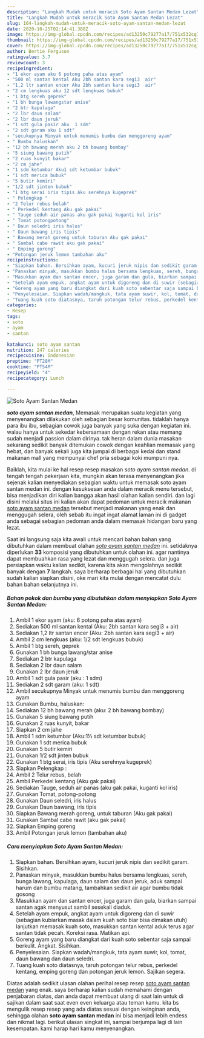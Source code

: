 ```yaml
---
description: "Langkah Mudah untuk meracik Soto Ayam Santan Medan Lezat"
title: "Langkah Mudah untuk meracik Soto Ayam Santan Medan Lezat"
slug: 164-langkah-mudah-untuk-meracik-soto-ayam-santan-medan-lezat
date: 2020-10-25T02:14:41.388Z
image: https://img-global.cpcdn.com/recipes/ad13250c79277a17/751x532cq70/soto-ayam-santan-medan-foto-resep-utama.jpg
thumbnail: https://img-global.cpcdn.com/recipes/ad13250c79277a17/751x532cq70/soto-ayam-santan-medan-foto-resep-utama.jpg
cover: https://img-global.cpcdn.com/recipes/ad13250c79277a17/751x532cq70/soto-ayam-santan-medan-foto-resep-utama.jpg
author: Bertie Ferguson
ratingvalue: 3.7
reviewcount: 3
recipeingredient:
- "1 ekor ayam aku 6 potong paha atas ayam"
- "500 ml santan kental Aku 2bh santan kara segi3  air"
- "1,2 ltr santan encer Aku 2bh santan kara segi3  air"
- "2 cm lengkuas aku 12 sdt lengkuas bubuk"
- "1 btg sereh geprek"
- "1 bh bunga lawangstar anise"
- "2 btr kapulaga"
- "2 lbr daun salam"
- "2 lbr daun jeruk"
- "1 sdt gula pasir aku  1 sdm"
- "2 sdt garam aku 1 sdt"
- "secukupnya Minyak untuk menumis bumbu dan menggoreng ayam"
- " Bumbu haluskan"
- "12 bh bawang merah aku 2 bh bawang bombay"
- "5 siung bawang putih"
- "2 ruas kunyit bakar"
- "2 cm jahe"
- "1 sdm ketumbar Aku1 sdt ketumbar bubuk"
- "1 sdt merica bubuk"
- "5 butir kemiri"
- "1/2 sdt jinten bubuk"
- "1 btg serai iris tipis Aku serehnya kugeprek"
- " Pelengkap "
- "2 Telur rebus belah"
- " Perkedel kentang Aku gak pakai"
- " Tauge seduh air panas aku gak pakai kuganti kol iris"
- " Tomat potongpotong"
- " Daun seledri iris halus"
- " Daun bawang iris tipis"
- " Bawang merah goreng untuk taburan Aku gak pakai"
- " Sambal cabe rawit aku gak pakai"
- " Emping goreng"
- "Potongan jeruk lemon tambahan aku"
recipeinstructions:
- "Siapkan bahan. Bersihkan ayam, kucuri jeruk nipis dan sedikit garam. Sisihkan."
- "Panaskan minyak, masukkan bumbu halus bersama lengkuas, sereh, bunga lawang, kapulaga, daun salam dan daun jeruk, aduk sampai harum dan bumbu matang, tambahkan sedikit air agar bumbu tidak gosong"
- "Masukkan ayam dan santan encer, juga garam dan gula, biarkan sampai santan agak menyusut sambil sesekali diaduk."
- "Setelah ayam empuk, angkat ayam untuk digoreng dan di suwir (sebagian kubiarkan masak dalam kuah soto biar bisa dimakan utuh) lanjutkan memasak kuah soto, masukkan santan kental aduk terus agar santan tidak pecah. Koreksi rasa. Matikan api."
- "Goreng ayam yang baru diangkat dari kuah soto sebentar saja sampai berkulit. Angkat. Sisihkan."
- "Penyelesaian. Siapkan wadah/mangkuk, tata ayam suwir, kol, tomat, daun bawang dan daun seledri."
- "Tuang kuah soto diatasnya, taruh potongan telur rebus, perkedel kentang, emping goreng dan potongan jeruk lemon. Sajikan segera."
categories:
- Resep
tags:
- soto
- ayam
- santan

katakunci: soto ayam santan 
nutrition: 247 calories
recipecuisine: Indonesian
preptime: "PT28M"
cooktime: "PT54M"
recipeyield: "4"
recipecategory: Lunch

---
```



![Soto Ayam Santan Medan](https://img-global.cpcdn.com/recipes/ad13250c79277a17/751x532cq70/soto-ayam-santan-medan-foto-resep-utama.jpg)

<b><i>soto ayam santan medan</i></b>, Memasak merupakan suatu kegiatan yang menyenangkan dilakukan oleh sebagian besar komunitas. tidaklah hanya para ibu ibu, sebagian cowok juga banyak yang suka dengan kegiatan ini. walau hanya untuk sekedar kebersamaan dengan rekan atau memang sudah menjadi passion dalam dirinya. tak heran dalam dunia masakan sekarang sedikit banyak ditemukan cowok dengan keahlian memasak yang hebat, dan banyak sekali juga kita jumpai di berbagai kedai dan stand makanan mall yang mempunyai chef pria sebagai koki mumpuni nya.



Baiklah, kita mulai ke hal resep resep masakan <i>soto ayam santan medan</i>. di tengah tengah pekerjaan kita, mungkin akan terasa menyenangkan jika sejenak kalian menyediakan sebagian waktu untuk memasak soto ayam santan medan ini. dengan kesuksesan anda dalam meracik menu tersebut, bisa menjadikan diri kalian bangga akan hasil olahan kalian sendiri. dan lagi disini melalui situs ini kalian akan dapat pedoman untuk meracik makanan <u>soto ayam santan medan</u> tersebut menjadi makanan yang enak dan menggugah selera, oleh sebab itu ingat ingat alamat laman ini di gadget anda sebagai sebagian pedoman anda dalam memasak hidangan baru yang lezat.


Saat ini langsung saja kita awali untuk mencari bahan bahan yang dibutuhkan dalam membuat olahan <u><i>soto ayam santan medan</i></u> ini. setidaknya diperlukan <b>33</b> komposisi yang dibutuhkan untuk olahan ini. agar nantinya dapat membuahkan rasa yang lezat dan menggugah selera. dan juga persiapkan waktu kalian sedikit, karena kita akan mengolahnya sedikit banyak dengan <b>7</b> langkah. saya berharap berbagai hal yang dibutuhkan sudah kalian siapkan disini, oke mari kita mulai dengan mencatat dulu bahan bahan selanjutnya ini.

<!--inarticleads1-->

##### Bahan pokok dan bumbu yang dibutuhkan dalam menyiapkan Soto Ayam Santan Medan:

1. Ambil 1 ekor ayam (aku: 6 potong paha atas ayam)
1. Sediakan 500 ml santan kental (Aku: 2bh santan kara segi3 + air)
1. Sediakan 1,2 ltr santan encer (Aku: 2bh santan kara segi3 + air)
1. Ambil 2 cm lengkuas (aku: 1/2 sdt lengkuas bubuk)
1. Ambil 1 btg sereh, geprek
1. Gunakan 1 bh bunga lawang/star anise
1. Sediakan 2 btr kapulaga
1. Sediakan 2 lbr daun salam
1. Gunakan 2 lbr daun jeruk
1. Ambil 1 sdt gula pasir (aku : 1 sdm)
1. Sediakan 2 sdt garam (aku: 1 sdt)
1. Ambil secukupnya Minyak untuk menumis bumbu dan menggoreng ayam
1. Gunakan  Bumbu, haluskan:
1. Sediakan 12 bh bawang merah (aku: 2 bh bawang bombay)
1. Gunakan 5 siung bawang putih
1. Gunakan 2 ruas kunyit, bakar
1. Siapkan 2 cm jahe
1. Ambil 1 sdm ketumbar (Aku:1½ sdt ketumbar bubuk)
1. Gunakan 1 sdt merica bubuk
1. Gunakan 5 butir kemiri
1. Gunakan 1/2 sdt jinten bubuk
1. Gunakan 1 btg serai, iris tipis (Aku serehnya kugeprek)
1. Siapkan  Pelengkap :
1. Ambil 2 Telur rebus, belah
1. Ambil  Perkedel kentang (Aku gak pakai)
1. Sediakan  Tauge, seduh air panas (aku gak pakai, kuganti kol iris)
1. Gunakan  Tomat, potong-potong
1. Gunakan  Daun seledri, iris halus
1. Gunakan  Daun bawang, iris tipis
1. Siapkan  Bawang merah goreng, untuk taburan (Aku gak pakai)
1. Gunakan  Sambal cabe rawit (aku gak pakai)
1. Siapkan  Emping goreng
1. Ambil Potongan jeruk lemon (tambahan aku)




<!--inarticleads2-->

##### Cara menyiapkan Soto Ayam Santan Medan:

1. Siapkan bahan. Bersihkan ayam, kucuri jeruk nipis dan sedikit garam. Sisihkan.
1. Panaskan minyak, masukkan bumbu halus bersama lengkuas, sereh, bunga lawang, kapulaga, daun salam dan daun jeruk, aduk sampai harum dan bumbu matang, tambahkan sedikit air agar bumbu tidak gosong
1. Masukkan ayam dan santan encer, juga garam dan gula, biarkan sampai santan agak menyusut sambil sesekali diaduk.
1. Setelah ayam empuk, angkat ayam untuk digoreng dan di suwir (sebagian kubiarkan masak dalam kuah soto biar bisa dimakan utuh) lanjutkan memasak kuah soto, masukkan santan kental aduk terus agar santan tidak pecah. Koreksi rasa. Matikan api.
1. Goreng ayam yang baru diangkat dari kuah soto sebentar saja sampai berkulit. Angkat. Sisihkan.
1. Penyelesaian. Siapkan wadah/mangkuk, tata ayam suwir, kol, tomat, daun bawang dan daun seledri.
1. Tuang kuah soto diatasnya, taruh potongan telur rebus, perkedel kentang, emping goreng dan potongan jeruk lemon. Sajikan segera.




Diatas adalah sedikit ulasan olahan perihal resep resep <u>soto ayam santan medan</u> yang enak. saya berharap kalian sudah memahami dengan penjabaran diatas, dan anda dapat membuat ulang di saat lain untuk di sajikan dalam saat saat even even keluarga atau teman kamu. kita bs mengulik resep resep yang ada diatas sesuai dengan keinginan anda, sehingga olahan <b>soto ayam santan medan</b> ini bisa menjadi lebih endess dan nikmat lagi. berikut ulasan singkat ini, sampai berjumpa lagi di lain kesempatan. kami harap hari kamu menyenangkan.
